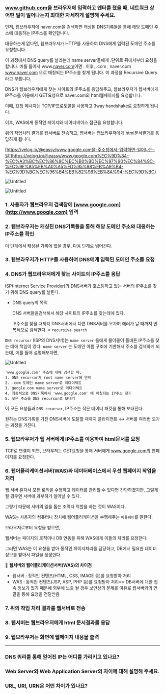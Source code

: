 ### www.github.com을 브라우저에 입력하고 엔터를 쳤을 때, 네트워크 상 어떤 일이 일어나는지 최대한 자세하게 설명해 주세요.
먼저, 웹브라우저에 naver.com을 검색하면 캐싱된 DNS기록들을 통해 해당 도메인 주소에 대응하는 IP주소를 확인합니다.

대응하는게 없다면, 웹브라우저가 HTTP를 사용하여 DNS에게 입력된 도메인 주소를 요청합니다.

이 과정에서 DNS query를 날리는데 name server들에게 .단위로 뒤에서부터 요청을 합니다. 예를 들어서 www.[naver.com](http://naver.com)이면 . 이후, .com , naver.com  www.naver.com 으로 매칭되는 IP주소를 찾게 됩니다. 이 과정을 Recursive Query라고 부릅니다.

DNS가 웹브라우저에게 찾는 사이트의 IP주소를 응답해주고, 웹브라우저가 웹서버에게 IP주소를 이용해서 GET요청으로 naver.com의 html웹페이지를 요청합니다.

이때, 요청 메시지는 TCP/IP프로토콜을 사용하고 3way handshake로 요청하게 됩니다.

이후, WAS에게 동적인 페이지와 데이터베이스 접근을 요청합니다.

위의 작업처리 결과를 웹서버로 전송하고, 웹서버는 웹브라우저에게 html문서결과를 응답하게 됩니다.

[https://velog.io/@eassy/www.google.com을-주소창에서-입력하면-일어나는-일](https://velog.io/@eassy/www.google.com%EC%9D%84-%EC%A3%BC%EC%86%8C%EC%B0%BD%EC%97%90%EC%84%9C-%EC%9E%85%EB%A0%A5%ED%95%98%EB%A9%B4-%EC%9D%BC%EC%96%B4%EB%82%98%EB%8A%94-%EC%9D%BC)

![Untitled](https://prod-files-secure.s3.us-west-2.amazonaws.com/3f3da6cc-eb5d-4e53-8160-d7257d98385f/2a12181f-d928-4b47-81a6-7a32c896f3c5/Untitled.png)

![Untitled](https://prod-files-secure.s3.us-west-2.amazonaws.com/3f3da6cc-eb5d-4e53-8160-d7257d98385f/c6f104a9-c14f-4741-8de7-25a3bde6b868/Untitled.png)

### 1. 사용자가 웹브라우저 검색창에 [www.google.com](http://www.google.com) 입력

### 2. 웹브라우저는 캐싱된 DNS기록들을 통해 해당 도메인 주소와 대응하는 IP주소를 확인

이 단계에서 캐싱된 기록에 없을 경우, 다음 단계로 넘어간다.

### 3. 웹브라우저가 HTTP를 사용하여 DNS에게 입력된 도메인 주소를 요청

### 4. DNS가 웹브라우저에게 찾는 사이트의 IP주소를 응답

ISP(Internet Service Provider)의 DNS서버가 호스팅하고 있는 서버의 IP주소를 찾기 위해 DNS query를 날린다.

- DNS query의 목적

  DNS 서버들을검색해서 해당 사이트의 IP주소를 찾는데에 있다.

  IP주소를 찾을 때까지 DNS서버에서 다른 DNS서버를 오가며 에러가 날 때까지 반복적으로 검색한다. = `recursive search`


`DNS recursor` (ISP의 DNS서버)는 `name server` 들에게 물어물어 올바른 IP주소를 찾는 데에 책임이 있다. `name server` 는 도메인 이름 구조에 기반해서 주소를 검색하게 되는데, 예를 들어 설명해보자면,

![Untitled](https://prod-files-secure.s3.us-west-2.amazonaws.com/3f3da6cc-eb5d-4e53-8160-d7257d98385f/1b90c62a-3167-4e48-9831-904ae5b8c96c/Untitled.png)

```
'www.google.com' 주소에 대해 검색할 때,
1. DNS recursor가 root name server에 연락
2. .com 도메인 name server로 리다이렉트
3. google.com name server로 리다이렉트
4. 최종적으로 DNS기록에서 'www.google.com' 에 매칭되는 IP주소 찾기
5. 찾은 주소를 DNS recursor로 보내기
```

이 모든 요청들과 `DNS recursor`, IP주소는 작은 데이터 패킷을 통해 보내진다.

원하는 DNS기록을 가진 DNS서버에 도달할 때까지
클라이언트 ↔️ 서버를 여러번 오가는 과정을 거친다.

### 5. 웹브라우저가 웹 서버에게 IP주소를 이용하여 html문서를 요청

TCP로 연결이 되면, 브라우저는 GET요청을 통해 서버에게 www.google.com의 웹페이지를 요청한다.

### 6. 웹어플리케이션서버(WAS)와 데이터베이스에서 우선 웹페이지 작업을 처리

웹 서버 혼자서 모든 로직을 수행하고 데이터를 관리할 수 있다면 간단하겠지만, 그렇게 될 경우엔 서버에 과부하가 일어날 수 있다.

그렇기 때문에 서버의 일을 돕는 조력자 역할을 하는 것이 WAS이다.

WAS는 사용자의 컴퓨터나 장치에 웹어플리케이션을 수행해주는 `미들웨어`를 말한다.

브라우저로부터 요청을 받으면,

웹서버는 페이지의 로직이나 DB 연동을 위해 WAS에게 이들의 처리를 요청한다.

그러면 WAS는 이 요청을 받아 동적인 페이지처리를 담당하고, DB에서 필요한 데이터 정보를 받아서 파일을 생성한다.

📍 **웹서버와 웹어플리케이션서버(WAS)의 차이점**

- 웹서버 : 정적인 컨텐츠(HTML, CSS, IMAGE 등)를 요청받아 처리
- WAS : 동적인 컨텐츠(JSP, ASP, PHP 등)를 요청받아 처리=> DB서버에 대한 접속 정보가 있기 때문에 외부에 노출 될 경우 보안상의 문제를 이유로 웹서버와의 연결을 통해 요청을 전달받음

### 7. 위의 작업 처리 결과를 웹서버로 전송

### 8. 웹서버는 웹브라우저에게 html 문서결과를 응답

### 9. 웹브라우저는 화면에 웹페이지 내용물 출력
---
### DNS 쿼리를 통해 얻어진 IP는 어디를 가리키고 있나요?
### Web Server와 Web Application Server의 차이에 대해 설명해 주세요.
### URL, URI, URN은 어떤 차이가 있나요?